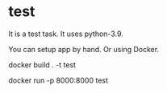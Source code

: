 # test
It is a test task.
It uses python-3.9.

You can setup app by hand. Or using Docker.

docker build . -t test

docker run   -p 8000:8000 test
